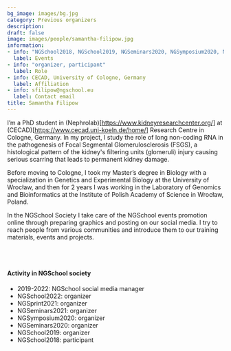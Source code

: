 ```yaml
---
bg_image: images/bg.jpg
category: Previous organizers
description: 
draft: false
image: images/people/samantha-filipow.jpg
information:
- info: "NGSchool2018, NGSchool2019, NGSeminars2020, NGSymposium2020, NGSeminars2021, NGSprint2021"
  label: Events
- info: "organizer, participant"
  label: Role
- info: CECAD, University of Cologne, Germany
  label: Affiliation
- info: sfilipow@ngschool.eu
  label: Contact email
title: Samantha Filipow
---
```


I’m a PhD student in (Nephrolab)[https://www.kidneyresearchcenter.org/] at (CECAD)[https://www.cecad.uni-koeln.de/home/] Research Centre in Cologne, Germany. In my project, I study the role of long non-coding RNA in the pathogenesis of Focal Segmental Glomerulosclerosis (FSGS), a histological pattern of the kidney's filtering units (glomeruli) injury causing serious scarring that leads to permanent kidney damage. 

Before moving to Cologne, I took my Master’s degree in Biology with a specialization in Genetics and Experimental Biology at the University of Wrocław, and then for 2 years I was working in the Laboratory of Genomics and Bioinformatics at the Institute of Polish Academy of Science in Wrocław, Poland. 

In the NGSchool Society I take care of the NGSchool events promotion online through preparing graphics and posting on our social media. I try to reach people from various communities and introduce them to our training materials, events and projects.


<br>&nbsp;
<br>

#### Activity in NGSchool society
* 2019-2022: NGSchool social media manager
* NGSchool2022: organizer
* NGSprint2021: organizer
* NGSeminars2021: organizer
* NGSymposium2020: organizer
* NGSeminars2020: organizer
* NGSchool2019: organizer
* NGSchool2018: participant
